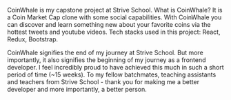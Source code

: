 CoinWhale is my capstone project at Strive School. What is CoinWhale? It is a Coin Market Cap clone with some social capabilities. With CoinWhale you can discover and learn something new about your favorite coins via the hottest tweets and youtube videos. Tech stacks used in this project: React, Redux, Bootstrap. 

CoinWhale signifies the end of my journey at Strive School. But more importantly, it also signifies the beginning of my journey as a frontend developer. I feel incredibly proud to have achieved this much in such a short period of time (~15 weeks). To my fellow batchmates, teaching assistants and teachers from Strive School - thank you for making me a better developer and more importantly, a better person. 
